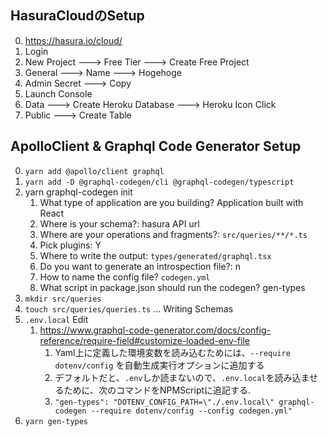 ## HasuraCloudのSetup
0. https://hasura.io/cloud/
1. Login
2. New Project ---> Free Tier ---> Create Free Project
3. General ---> Name ---> Hogehoge
4. Admin Secret ---> Copy
5. Launch Console
6. Data ---> Create Heroku Database ---> Heroku Icon Click
7. Public ---> Create Table

## ApolloClient & Graphql Code Generator Setup
0. `yarn add @apollo/client graphql`
1. `yarn add -D @graphql-codegen/cli @graphql-codegen/typescript`
2. yarn graphql-codegen init
   1. What type of application are you building? Application built with React
   2. Where is your schema?: hasura API url 
   3. Where are your operations and fragments?: `src/queries/**/*.ts`
   4. Pick plugins: Y
   5. Where to write the output: `types/generated/graphql.tsx`
   6. Do you want to generate an introspection file?: n
   7. How to name the config file? `codegen.yml`
   8. What script in package.json should run the codegen? gen-types
3. `mkdir src/queries`
4. `touch src/queries/queries.ts` ... Writing Schemas
5. `.env.local` Edit
   1. https://www.graphql-code-generator.com/docs/config-reference/require-field#customize-loaded-env-file
      1. Yaml上に定義した環境変数を読み込むためには、`--require dotenv/config` を自動生成実行オプションに追加する
      2. デフォルトだと、`.env`しか読まないので、`.env.local`を読み込ませるために、次のコマンドをNPMScriptに追記する.
      3. `"gen-types": "DOTENV_CONFIG_PATH=\"./.env.local\" graphql-codegen --require dotenv/config --config codegen.yml"`
6. `yarn gen-types`